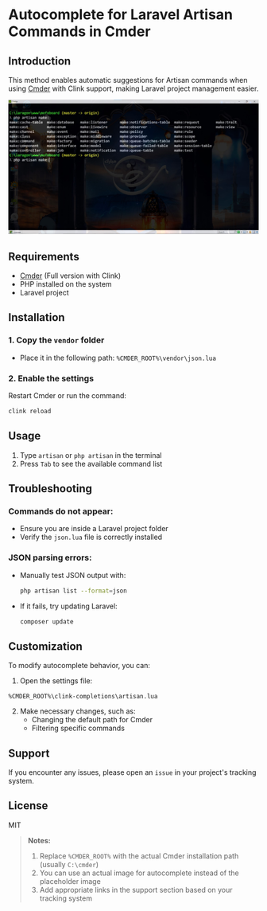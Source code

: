 # Autocomplete for Laravel Artisan Commands in Cmder

## Introduction
This method enables automatic suggestions for Artisan commands when using [Cmder](https://cmder.net/) with Clink support, making Laravel project management easier.

![Autocomplete Example](https://raw.githubusercontent.com/Mostafa7Ahmad/autocomplete_artisan/refs/heads/main/screenshots/1.jpg)

## Requirements
- [Cmder](https://cmder.net/) (Full version with Clink)
- PHP installed on the system
- Laravel project

## Installation

### 1. Copy the `vendor` folder
- Place it in the following path: `%CMDER_ROOT%\vendor\json.lua`

### 2. Enable the settings
Restart Cmder or run the command:
```bash
clink reload
```

## Usage
1. Type `artisan` or `php artisan` in the terminal
2. Press `Tab` to see the available command list

## Troubleshooting

### Commands do not appear:
- Ensure you are inside a Laravel project folder
- Verify the `json.lua` file is correctly installed

### JSON parsing errors:
- Manually test JSON output with:
  ```bash
  php artisan list --format=json
  ```
- If it fails, try updating Laravel:
  ```bash
  composer update
  ```

## Customization
To modify autocomplete behavior, you can:
1. Open the settings file:

```
%CMDER_ROOT%\clink-completions\artisan.lua
```
2. Make necessary changes, such as:
   - Changing the default path for Cmder
   - Filtering specific commands

## Support
If you encounter any issues, please open an `issue` in your project's tracking system.

## License
MIT

> **Notes:**
> 1. Replace `%CMDER_ROOT%` with the actual Cmder installation path (usually `C:\cmder`)
> 2. You can use an actual image for autocomplete instead of the placeholder image
> 3. Add appropriate links in the support section based on your tracking system

